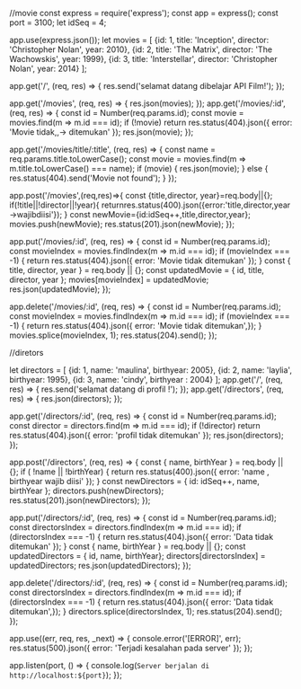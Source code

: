 //movie
const express = require('express');
const app = express();
const port = 3100;
let idSeq = 4;

app.use(express.json());
let movies = [
    {id: 1, title: 'Inception', director: 'Christopher Nolan', year: 2010},
    {id: 2, title: 'The Matrix', director: 'The Wachowskis', year: 1999},
    {id: 3, title: 'Interstellar', director: 'Christopher Nolan', year: 2014}
];

app.get('/', (req, res) => {
  res.send('selamat datang dibelajar API Film!');
});

app.get('/movies', (req, res) => {
  res.json(movies);
});
app.get('/movies/:id', (req, res) => {
const id = Number(req.params.id);
const movie = movies.find(m => m.id === id);
 if (!movie) return res.status(404).json({ error: 'Movie tidak,,→ ditemukan' });
res.json(movie);
 });

app.get('/movies/title/:title', (req, res) => {
    const name = req.params.title.toLowerCase();
    const movie = movies.find(m => m.title.toLowerCase() === name);
    if (movie) {
        res.json(movie);
    } else {
        res.status(404).send('Movie not found');
    }
});


app.post('/movies',(req,res)=>{
const {title,director, year}=req.body||{};
if(!title||!director||!year){
returnres.status(400).json({error:'title,director,year →wajibdiisi'});
}
const newMovie={id:idSeq++,title,director,year};
movies.push(newMovie);
res.status(201).json(newMovie);
});

app.put('/movies/:id', (req, res) => {
    const id = Number(req.params.id);
    const movieIndex = movies.findIndex(m => m.id === id);
    if (movieIndex === -1) {
    return res.status(404).json({ error: 'Movie tidak ditemukan' });
 }
    const { title, director, year } = req.body || {};
    const updatedMovie = { id, title, director, year };
    movies[movieIndex] = updatedMovie;
    res.json(updatedMovie);
 });

app.delete('/movies/:id', (req, res) => {
const id = Number(req.params.id);
const movieIndex = movies.findIndex(m => m.id === id);
if (movieIndex === -1) {
return res.status(404).json({ error: 'Movie tidak ditemukan',});
}
movies.splice(movieIndex, 1);
res.status(204).send();
});


//diretors

let directors = [
    {id: 1, name: 'maulina', birthyear: 2005},
    {id: 2, name: 'laylia', birthyear: 1995},
    {id: 3, name: 'cindy', birthyear : 2004}
];
app.get('/', (req, res) => {
  res.send('selamat datang di profil !');
});
app.get('/directors', (req, res) => {
  res.json(directors);
});

app.get('/directors/:id', (req, res) => {
const id = Number(req.params.id);
const director = directors.find(m => m.id === id);
 if (!director) return res.status(404).json({ error: 'profil tidak ditemukan' });
res.json(directors);
 });

app.post('/directors', (req, res) => {
    const { name, birthYear } = req.body || {};
    if ( !name || !birthYear) {
     return res.status(400).json({ error: 'name , birthyear wajib diisi' });
    }
    const newDirectors = { id: idSeq++, name, birthYear };
    directors.push(newDirectors);
    res.status(201).json(newDirectors);
});

app.put('/directors/:id', (req, res) => {
    const id = Number(req.params.id);
    const directorsIndex = directors.findIndex(m => m.id === id);
    if (directorsIndex === -1) {
    return res.status(404).json({ error: 'Data tidak ditemukan' });
 }
    const { name, birthYear } = req.body || {};
    const updatedDirectors = { id, name, birthYear};
    directors[directorsIndex] = updatedDirectors;
    res.json(updatedDirectors);
 });

app.delete('/directors/:id', (req, res) => {
const id = Number(req.params.id);
const directorsIndex = directors.findIndex(m => m.id === id);
if (directorsIndex === -1) {
return res.status(404).json({ error: 'Data tidak ditemukan',});
}
directors.splice(directorsIndex, 1);
res.status(204).send();
});

app.use((err, req, res, _next) => {
 console.error('[ERROR]', err);
 res.status(500).json({ error: 'Terjadi kesalahan pada server' });
});


app.listen(port, () => {
    console.log(`Server berjalan di http://localhost:${port}`);
});
